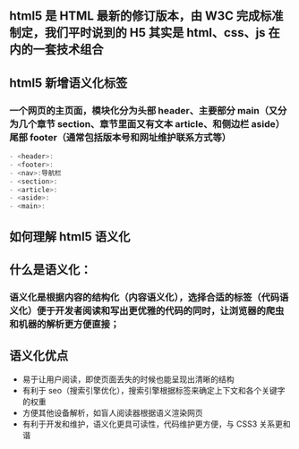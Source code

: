 ## html5 是 HTML 最新的修订版本，由 W3C 完成标准制定，我们平时说到的 H5 其实是 html、css、js 在内的一套技术组合

## html5 新增语义化标签

### 一个网页的主页面，模块化分为头部 header、主要部分 main（又分为几个章节 section、章节里面又有文本 article、和侧边栏 aside）尾部 footer（通常包括版本号和网址维护联系方式等）

```javascript
- <header>:
- <footer>:
- <nav>:导航栏
- <section>:
- <article>:
- <aside>:
- <main>:
```

## 如何理解 html5 语义化

## 什么是语义化：

### 语义化是根据内容的结构化（内容语义化），选择合适的标签（代码语义化）便于开发者阅读和写出更优雅的代码的同时，让浏览器的爬虫和机器的解析更方便直接；

## 语义化优点

- 易于让用户阅读，即使页面丢失的时候也能呈现出清晰的结构
- 有利于 seo（搜索引擎优化），搜索引擎根据标签来确定上下文和各个关键字的权重
- 方便其他设备解析，如盲人阅读器根据语义渲染网页
- 有利于开发和维护，语义化更具可读性，代码维护更方便，与 CSS3 关系更和谐
